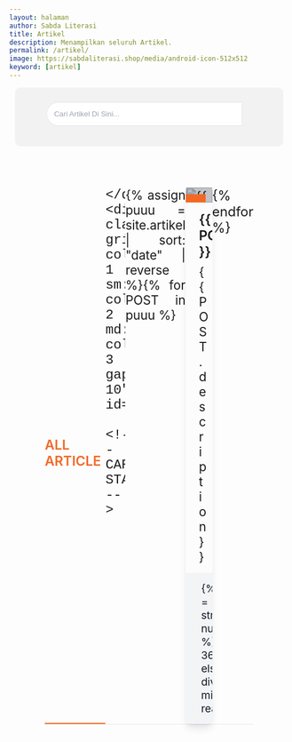 ```yaml
---
layout: halaman
author: Sabda Literasi
title: Artikel
description: Menampilkan seluruh Artikel.
permalink: /artikel/
image: https://sabdaliterasi.shop/media/android-icon-512x512
keyword: [artikel]
---
```

<style>.search-area{background:#f2f2f2;padding:10px;border:1px solid #f3f3f3;margin:10px;text-align:center;border-radius:10px}.codehim-ss-bar{padding:10px;box-sizing:border-box}.codehim-ss-bar input[type=text]{color:#444;caret-color:#000;font-size:10pt;width:80%;padding:13px;display:inline;background:#fff;border:1px solid #e6e6e6;outline:0;border-radius:30px 0 0 30px}.codehim-circle-search-button:hover{box-shadow:1px 2px 6px #444;color:#3ea055;background:#fff}.codehim-ss-bar input[type=text]:focus{background:#fff;box-shadow:1px 2px 8px #3ea055}.codehim-circle-search-button{display:inline-block;margin-left:-33px;border:0;outline:0;background:#052a49;color:#fff;width:50px;height:50px;cursor:pointer;transition:.3s;-webkit-transition:.3s;-moz-transition:.3s;font-size:14pt;border-radius:50%}.codehim-circle-search-button:before{content:"\e986";font-family:sugengidfont;font-weight:400}
.ARTIKEL p{font-size: 14px;font-size:1.4rem;}.ARTIKEL h2{font-size:17px;font-size:1.7rem}.ease-in-out,.transition{transition-timing-function:cubic-bezier(0.4,0,0.2,1)}@tailwind base;@tailwind components;@tailwind utilities;.ARTIKEL *,.ARTIKEL ::after,.ARTIKEL ::before{box-sizing:border-box;border:0 solid #e5e7eb}::after,::before{--tw-content:''}.ARTIKEL hr{height:0;color:inherit;border-top-width:1px}abbr:where([title]){-webkit-text-decoration:underline dotted;text-decoration:underline dotted}.ARTIKEL h1,.ARTIKEL h2,.ARTIKEL h3,.ARTIKEL h4,.ARTIKEL h5,.ARTIKEL h6{font-size:inherit;font-weight:inherit}.ARTIKEL a{color:inherit;text-decoration:inherit}.ARTIKEL b,.ARTIKEL strong{font-weight:bolder}.ARTIKEL code,.ARTIKEL kbd,.ARTIKEL pre,.ARTIKEL samp{font-family:ui-monospace,SFMono-Regular,Menlo,Monaco,Consolas,"Liberation Mono","Courier New",monospace;font-size:1em}.ARTIKEL small{font-size:80%}.ARTIKEL sub,.ARTIKEL sup{font-size:75%;line-height:0;position:relative;vertical-align:baseline}.ARTIKEL sub{bottom:-.25em}.ARTIKEL sup{top:-.5em}.ARTIKEL table{text-indent:0;border-color:inherit;border-collapse:collapse}.ARTIKEL button,.ARTIKEL input,.ARTIKEL optgroup,.ARTIKEL select,.ARTIKEL textarea{font-family:inherit;font-feature-settings:inherit;font-variation-settings:inherit;font-size:100%;font-weight:inherit;line-height:inherit;color:inherit;margin:0;padding:0}.ARTIKEL button,.ARTIKEL select{text-transform:none}[type=button],[type=reset],[type=submit],button{-webkit-appearance:button;background-color:transparent;background-image:none}:-moz-focusring{outline:auto}:-moz-ui-invalid{box-shadow:none}progress{vertical-align:baseline}::-webkit-inner-spin-button,::-webkit-outer-spin-button{height:auto}[type=search]{-webkit-appearance:textfield;outline-offset:-2px}::-webkit-search-decoration{-webkit-appearance:none}::-webkit-file-upload-button{-webkit-appearance:button;font:inherit}summary{display:list-item}.ARTIKEL blockquote,.ARTIKEL dd,.ARTIKEL dl,.ARTIKEL h1,.ARTIKEL h2,.ARTIKEL h3,.ARTIKEL h4,.ARTIKEL h5,.ARTIKEL h6,.ARTIKEL hr,.ARTIKEL p,.ARTIKEL pre,figure{margin:0}.ARTIKEL fieldset{margin:0;padding:0}.ARTIKEL legend,dialog{padding:0}.ARTIKEL menu,.ARTIKEL ol,.ARTIKEL ul{list-style:none;margin:0;padding:0}textarea{resize:vertical}input::placeholder,textarea::placeholder{opacity:1;color:#9ca3af}.ARTIKEL button,[role=button]{cursor:pointer}.ARTIKEL :disabled{cursor:default}.ARTIKEL audio,.ARTIKEL canvas,.ARTIKEL embed,.ARTIKEL iframe,.ARTIKEL img,.ARTIKEL object,.ARTIKEL svg,.ARTIKEL video{display:block;vertical-align:middle}.ARTIKEL img,.ARTIKEL video{max-width:100%;height:auto}[hidden]{display:none}*,::after,::before{--tw-border-spacing-x:0;--tw-border-spacing-y:0;--tw-translate-x:0;--tw-translate-y:0;--tw-rotate:0;--tw-skew-x:0;--tw-skew-y:0;--tw-scale-x:1;--tw-scale-y:1;--tw-pan-x: ;--tw-pan-y: ;--tw-pinch-zoom: ;--tw-scroll-snap-strictness:proximity;--tw-gradient-from-position: ;--tw-gradient-via-position: ;--tw-gradient-to-position: ;--tw-ordinal: ;--tw-slashed-zero: ;--tw-numeric-figure: ;--tw-numeric-spacing: ;--tw-numeric-fraction: ;--tw-ring-inset: ;--tw-ring-offset-width:0px;--tw-ring-offset-color:#fff;--tw-ring-color:rgb(59 130 246 / 0.5);--tw-ring-offset-shadow:0 0 #0000;--tw-ring-shadow:0 0 #0000;--tw-shadow:0 0 #0000;--tw-shadow-colored:0 0 #0000;--tw-blur: ;--tw-brightness: ;--tw-contrast: ;--tw-grayscale: ;--tw-hue-rotate: ;--tw-invert: ;--tw-saturate: ;--tw-sepia: ;--tw-drop-shadow: ;--tw-backdrop-blur: ;--tw-backdrop-brightness: ;--tw-backdrop-contrast: ;--tw-backdrop-grayscale: ;--tw-backdrop-hue-rotate: ;--tw-backdrop-invert: ;--tw-backdrop-opacity: ;--tw-backdrop-saturate: ;--tw-backdrop-sepia: }::backdrop{--tw-border-spacing-x:0;--tw-border-spacing-y:0;--tw-translate-x:0;--tw-translate-y:0;--tw-rotate:0;--tw-skew-x:0;--tw-skew-y:0;--tw-scale-x:1;--tw-scale-y:1;--tw-pan-x: ;--tw-pan-y: ;--tw-pinch-zoom: ;--tw-scroll-snap-strictness:proximity;--tw-gradient-from-position: ;--tw-gradient-via-position: ;--tw-gradient-to-position: ;--tw-ordinal: ;--tw-slashed-zero: ;--tw-numeric-figure: ;--tw-numeric-spacing: ;--tw-numeric-fraction: ;--tw-ring-inset: ;--tw-ring-offset-width:0px;--tw-ring-offset-color:#fff;--tw-ring-color:rgb(59 130 246 / 0.5);--tw-ring-offset-shadow:0 0 #0000;--tw-ring-shadow:0 0 #0000;--tw-shadow:0 0 #0000;--tw-shadow-colored:0 0 #0000;--tw-blur: ;--tw-brightness: ;--tw-contrast: ;--tw-grayscale: ;--tw-hue-rotate: ;--tw-invert: ;--tw-saturate: ;--tw-sepia: ;--tw-drop-shadow: ;--tw-backdrop-blur: ;--tw-backdrop-brightness: ;--tw-backdrop-contrast: ;--tw-backdrop-grayscale: ;--tw-backdrop-hue-rotate: ;--tw-backdrop-invert: ;--tw-backdrop-opacity: ;--tw-backdrop-saturate: ;--tw-backdrop-sepia: }.absolute{position:absolute}.relative{position:relative;overflow:hidden}.bottom-0{bottom:0}.left-0{left:0}.right-0{right:0}.top-0{top:0}.mx-auto{margin-left:auto;margin-right:auto}.mb-5{margin-bottom:1.25rem}.mb-2{margin-bottom:.5rem}.mb-auto{margin-bottom:auto}.ml-1{margin-left:.25rem}.mr-1{margin-right:.25rem}.mr-3{margin-right:.75rem}.mt-3{margin-top:.75rem}.inline-block{display:inline-block}.flex{display:flex}.grid{display:grid}.h-5{height:1.25rem}.h-6{height:1.5rem}.w-full{width:100%}.max-w-screen-xl{max-width:1280px}.grid-cols-1{grid-template-columns:repeat(1,minmax(0,1fr))}.flex-row{flex-direction:row}.flex-col{flex-direction:column}.items-center{align-items:center}.justify-between{justify-content:space-between}.gap-10{gap:2.5rem}.overflow-hidden{overflow:hidden}.rounded{border-radius:.25rem}.border-b{border-bottom-width:1px}.border-b-2{border-bottom-width:2px}.border-indigo-600{--tw-border-opacity:1;border-color:rgb(242 105 38 / var(--tw-border-opacity))}.bg-gray-100{--tw-bg-opacity:1;background-color:rgb(243 244 246 / var(--tw-bg-opacity))}.bg-gray-900{--tw-bg-opacity:1;background-color:rgb(17 24 39 / var(--tw-bg-opacity))}.bg-indigo-600{--tw-bg-opacity:1;background-color:rgb(242 105 38 / var(--tw-bg-opacity))}.p-5{padding:1.25rem}.px-4{padding-left:1rem;padding-right:1rem}.px-6{padding-left:1.5rem;padding-right:1.5rem}.px-6 i{font-size:15px}.py-1{padding-top:.25rem;padding-bottom:.25rem}.py-2{padding-top:.5rem;padding-bottom:.5rem}.py-3{padding-top:.75rem;padding-bottom:.75rem}.font-semibold i{font-size:14px}.py-4{padding-top:1rem;padding-bottom:1rem}.pb-2{padding-bottom:.5rem}.pr-2{padding-right:.5rem}.text-sm{text-align:justify;font-size:1.5rem}.text-lg{font-size:1.125rem;line-height:1.75rem}.text-xs{font-size: 1.2rem}.font-medium{font-weight:600}.font-semibold{font-weight:600}.uppercase{text-transform:uppercase}.text-gray-900{--tw-text-opacity:1;color:rgb(17 24 39 / var(--tw-text-opacity))}.dark .p-5 a:hover,.hover\:text-indigo-600:hover,.text-indigo-600{--tw-text-opacity:1;color:rgb(242 105 38 / var(--tw-text-opacity))}.dark .p-5 a{color:#d9dfe5}.text-white{--tw-text-opacity:1;color:rgb(255 255 255 / var(--tw-text-opacity))}.opacity-25{opacity:.25}.shadow-lg{background:#f3f4f61f;border-radius:2%;--tw-shadow:0 10px 15px -3px rgb(0 0 0 / 0.1),0 4px 6px -4px rgb(0 0 0 / 0.1);--tw-shadow-colored:0 10px 15px -3px var(--tw-shadow-color),0 4px 6px -4px var(--tw-shadow-color);box-shadow:var(--tw-ring-offset-shadow,0 0 #0000),var(--tw-ring-shadow,0 0 #0000),var(--tw-shadow)}.transition{transition-property:color,background-color,border-color,text-decoration-color,fill,stroke,opacity,box-shadow,transform,filter,backdrop-filter,-webkit-text-decoration-color,-webkit-backdrop-filter;transition-duration:150ms}.duration-300{transition-duration:.3s}.duration-500{transition-duration:.5s}.hover\:bg-transparent:hover{background-color:transparent}.hover\:bg-white:hover{--tw-bg-opacity:1;background-color:rgb(255 255 255 / var(--tw-bg-opacity))}@media (min-width:640px){.sm\:grid-cols-2{grid-template-columns:repeat(2,minmax(0,1fr))}.sm\:p-10{padding:2.5rem}}@media (min-width:768px){.md\:grid-cols-3{grid-template-columns:repeat(3,minmax(0,1fr))}.md\:p-16{padding:4rem}}   
</style>


<div class='search-area'><div class='codehim-ss-bar'> <form id="CariProduk"><input onkeyup="cariproduk()" type='text' id="SerNOw" autocomplete="off" placeholder="Cari Artikel Di Sini..."/><button type="submit" class="codehim-circle-search-button" disabled> </button> </form> </div> </div>

<div class="ARTIKEL"><div class="max-w-screen-xl mx-auto p-5 sm:p-10 md:p-16">
    <div class="border-b mb-5 flex justify-between text-sm">
        <div class="text-indigo-600 flex items-center pb-2 pr-2 border-b-2 border-indigo-600 uppercase">
            <a href="{{ site.url }}/artikel/" class="font-semibold inline-block"><i class="fa fa-book"></i> <span id="hasilo">All Article</span></a>
        </div>
        
    </div>
    <div class="grid grid-cols-1 sm:grid-cols-2 md:grid-cols-3 gap-10" id="isi_produk">
      <!-- CARD START -->
{% assign puuu = site.artikel | sort: "date" | reverse %}{% for POST in puuu %}
<article data-search-term="{{ POST.tag }}{{ POST.title | replace: ' ','' | downcase }}{{ POST.description | replace: ' ','' | replace: '"','' | downcase }}" class="rounded searproduk overflow-hidden shadow-lg flex flex-col"><a href="{{ POST.url | prepend: site.url }}"></a><div class="relative"><span class='sabda-bookmark-btn bookmarket' data-quantity='1' data-borkimage='{{ POST.image }}?resize=320%2C320&ssl=1' data-id='{{ POST.url | replace: "/","" }}' data-link='{{ POST.url | prepend: site.url }}' data-title='{{ POST.title }}'><i class="fa-regular fa-bookmark"></i></span><a href="{{ POST.url | prepend: site.url }}"><img height="269" src="data:," width="480" class="lazyload w-full" data-src="{{ POST.image }}?resize=480%2C269&ssl=1" alt="{{ POST.title }}"><div class="lazy-loading"></div><div class="hover:bg-transparent transition duration-300 absolute bottom-0 top-0 right-0 left-0 bg-gray-900 opacity-25"></div></a><a href="{{ POST.url | prepend: site.url }}"><div class="text-xs absolute top-0 right-0 bg-indigo-600 px-4 py-2 text-white mt-3 mr-3 hover:bg-white hover:text-indigo-600 transition duration-500 ease-in-out"> {{ POST.tag }} </div></a></div><div class="px-6 py-4 mb-auto">
  
  <h2><a href="{{ POST.url | prepend: site.url }}" class="font-medium inline-block hover:text-indigo-600 transition duration-500 ease-in-out inline-block mb-2">{{ POST.title }}</a></h2><p class="text-gray-500 text-sm"> {{ POST.description }} </p></div><div class="px-6 py-3 flex flex-row items-center justify-between bg-gray-100"><span href="{{ POST.url | prepend: site.url }}" class="py-1 text-xs font-regular text-gray-900 mr-1 flex flex-row items-center"><i class="fa fa-clock"></i><span class="ml-1">{% assign words = POST.content | strip_html | number_of_words %}{% if words < 360 %}1 min{% else %}{{ words | divided_by:180 }} mins{% endif %} read</span></span><span href="{{ POST.url | prepend: site.url }}" class="py-1 text-xs font-regular text-gray-900 mr-1 flex flex-row items-center"><i class="fa fa fa-comment-lines"></i><span class="ml-1"><b class="DisCount" data-URL="{{ POST.url | prepend: site.url }}">0</b> Komentar</span></span></div></article>
      {% endfor %}<!-- CARD END -->
    </div></div></div>
  
  
  
  
  
  <script>var url_wa="https://api.whatsapp.com/send/";function noproduk(){var e=document.getElementsByClassName("showw"),a=document.getElementById("hasilo");e.length>0?a.innerHTML="Total Artikel: "+e.length:a.innerHTML='Maaf Artikel yang Anda cari belum kami input.<br>HUBUNGI Admin UNTUK REQUEST Artikel<br><a href="'+url_wa+'?phone=6285186666836&amp;text=Halo%20min%20saya%20ingin%20memesan%20Artikel%2Cberikut%20datanya%3A%0A---%0AJudul%3A%0APenulis%3A%0APenerbit%3A%0A---%0Asaya%20berharap%20bisa%20segerah%20di%20upload%20di%20https%3A%2F%2Fsabdaliteari.shop" style="border: 2px solid; display: block; margin: 7px; padding: 2px; font-weight: 600;">KLIK DISINI</a>'}function cariproduk(){var e=document.getElementById("SerNOw").value.toLowerCase();document.getElementById("isi_produk");for(var a=document.querySelectorAll("article.searproduk"),t=0;t<a.length;t++)a[t].getAttribute("data-search-term").toLowerCase().indexOf(e.split(" ").join(""))>-1?(a[t].classList.remove("hidden"),a[t].classList.add("showw")):(a[t].classList.add("hidden"),a[t].classList.remove("showw")),noproduk()}function PARams(){var e=function e(a=null){if(null===a)return null;for(var t,i=[],r=window.location.href.slice(window.location.href.indexOf("?")+1).split("&"),l=0;l<r.length;l++)t=r[l].split("="),i.push(t[0]),i[t[0]]=t[1];return i[a]}("Artikel"),a=e.toLowerCase().replace("#","").split("%20").join("");console.log(a),document.getElementById("isi_produk");for(var t=document.querySelectorAll("article.searproduk"),i=0;i<t.length;i++){t[i].getAttribute("data-search-term").toLowerCase().indexOf(a.split(" ").join(""))>-1?(t[i].classList.remove("hidden"),t[i].classList.add("showw")):(t[i].classList.add("hidden"),t[i].classList.remove("showw"));var r=document.getElementsByClassName("showw"),l=document.getElementById("hasilo");r.length>0?l.innerHTML="Hasil dari:  <i>"+e.toUpperCase().replace("#","").split("%20").join(" ")+"</i><br/> Total Artikel: "+r.length:l.innerHTML="Maaf Artikel yang Anda cari (<i>"+e.toUpperCase().replace("#","").split("%20").join(" ")+'</i>) belum kami input.<br>HUBUNGI Admin UNTUK REQUEST Artikel<br><a href="'+url_wa+'?phone=6285186666836&amp;text=Halo%20min%20saya%20ingin%20memesan%20Artikel%2Cberikut%20datanya%3A%0A---%0AJudul%3A%0APenulis%3A%0APenerbit%3A%0A---%0Asaya%20berharap%20bisa%20segerah%20di%20upload%20di%20https%3A%2F%2Fsabdaliteari.shop" style="border: 2px solid; display: block; margin: 7px; padding: 2px; font-weight: 600;">KLIK DISINI</a>',document.getElementById("ulng").style.display="flex"}}/Android|webOS|iPhone|iPad|iPod|BlackBerry|IEMobile|Opera Mini/i.test(navigator.userAgent)&&(url_wa="whatsapp://send/");
</script>


<!--<div id="ms-related-post"><div class="ms-related-title"><p id="hasilo">all Article</p></div>
    
    <ul class="ms-related-hasthumb" id="isi_produk">{% assign post = site.artikel | sort: "date" | reverse %}{% for p in post %}<li data-search-term="{{ p.tag }}{{ p.title | replace: ' ','' | downcase }}{{ p.description | replace: ' ','' | replace: '"','' | downcase }}" class="searproduk"><div class="msr-thumb-outer"><a title="{{ p.title }}" href="{{ p.url | prepend: site.url }}"><img alt="{{ p.title }}" class="msr-thumb lazyload" data-src="{{ p.image }}?resize=300%2C300&ssl=1" width="300" height="300" src="data:,"><div class="lazy-loading"></div></a></div><div class="msr-post-summary"><div class="harga-produk">{{ p.tag }}</div><div class="msr-post-title"><a title="{{ p.title }}" href="{{ p.url | prepend: site.url }}">{{ p.title }}</a></div></div></li>{% endfor %}</ul>
    </div>
    
    
    <script>var url_wa="https://api.whatsapp.com/send/";function noproduk(){var e=document.getElementsByClassName("showw"),a=document.getElementById("hasilo");e.length>0?a.innerHTML="Total Artikel: "+e.length:a.innerHTML='Maaf Artikel yang Anda cari belum kami input.<br>HUBUNGI Admin UNTUK REQUEST Artikel<br><a href="'+url_wa+'?phone=6285186666836&amp;text=Halo%20min%20saya%20ingin%20memesan%20Artikel%2Cberikut%20datanya%3A%0A---%0AJudul%3A%0APenulis%3A%0APenerbit%3A%0A---%0Asaya%20berharap%20bisa%20segerah%20di%20upload%20di%20https%3A%2F%2Fsabdaliteari.shop" style="border: 2px solid; display: block; margin: 7px; padding: 2px; font-weight: 600;">KLIK DISINI</a>'}function cariproduk(){var e=document.getElementById("SerNOw").value.toLowerCase();document.getElementById("isi_produk");for(var a=document.querySelectorAll("#ms-related-post .ms-related-hasthumb li.searproduk"),t=0;t<a.length;t++)a[t].getAttribute("data-search-term").toLowerCase().indexOf(e.split(" ").join(""))>-1?(a[t].classList.remove("hidden"),a[t].classList.add("showw")):(a[t].classList.add("hidden"),a[t].classList.remove("showw")),noproduk()}function PARams(){var e=function e(a=null){if(null===a)return null;for(var t,i=[],r=window.location.href.slice(window.location.href.indexOf("?")+1).split("&"),l=0;l<r.length;l++)t=r[l].split("="),i.push(t[0]),i[t[0]]=t[1];return i[a]}("Artikel"),a=e.toLowerCase().replace("#","").split("%20").join("");console.log(a),document.getElementById("isi_produk");for(var t=document.querySelectorAll("#ms-related-post .ms-related-hasthumb li.searproduk"),i=0;i<t.length;i++){t[i].getAttribute("data-search-term").toLowerCase().indexOf(a.split(" ").join(""))>-1?(t[i].classList.remove("hidden"),t[i].classList.add("showw")):(t[i].classList.add("hidden"),t[i].classList.remove("showw"));var r=document.getElementsByClassName("showw"),l=document.getElementById("hasilo");r.length>0?l.innerHTML="Hasil dari:  <i>"+e.toUpperCase().replace("#","").split("%20").join(" ")+"</i><br/> Total Artikel: "+r.length:l.innerHTML="Maaf Artikel yang Anda cari (<i>"+e.toUpperCase().replace("#","").split("%20").join(" ")+'</i>) belum kami input.<br>HUBUNGI Admin UNTUK REQUEST Artikel<br><a href="'+url_wa+'?phone=6285186666836&amp;text=Halo%20min%20saya%20ingin%20memesan%20Artikel%2Cberikut%20datanya%3A%0A---%0AJudul%3A%0APenulis%3A%0APenerbit%3A%0A---%0Asaya%20berharap%20bisa%20segerah%20di%20upload%20di%20https%3A%2F%2Fsabdaliteari.shop" style="border: 2px solid; display: block; margin: 7px; padding: 2px; font-weight: 600;">KLIK DISINI</a>',document.getElementById("ulng").style.display="flex"}}/Android|webOS|iPhone|iPad|iPod|BlackBerry|IEMobile|Opera Mini/i.test(navigator.userAgent)&&(url_wa="whatsapp://send/");
</script>
-->
